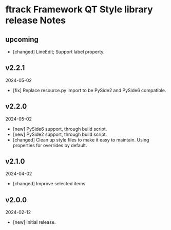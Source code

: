 # ftrack Framework QT Style library release Notes

## upcoming

* [changed] LineEdit; Support label property.

## v2.2.1
2024-05-02

* [fix] Replace resource.py import to be PySide2 and PySide6 compatible.

## v2.2.0
2024-05-02

* [new] PySide6 support, through build script.
* [new] PySide2 support, through build script.
* [changed] Clean up style files to make it easy to maintain. Using properties for overrides by default.

## v2.1.0
2024-04-02

* [changed] Improve selected items.

## v2.0.0
2024-02-12

*  [new] Initial release.
